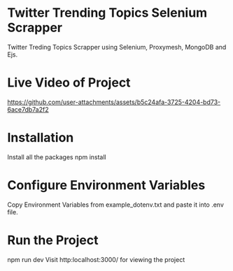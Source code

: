 # Twitter Trending Topics Selenium Scrapper
Twitter Treding Topics Scrapper using Selenium, Proxymesh, MongoDB and Ejs.

# Live Video of Project
https://github.com/user-attachments/assets/b5c24afa-3725-4204-bd73-6ace7db7a2f2

# Installation
Install all the packages
npm install

# Configure Environment Variables
Copy Environment Variables from example_dotenv.txt and paste it into .env file.

# Run the Project 
npm run dev
Visit http:localhost:3000/ for viewing the project

